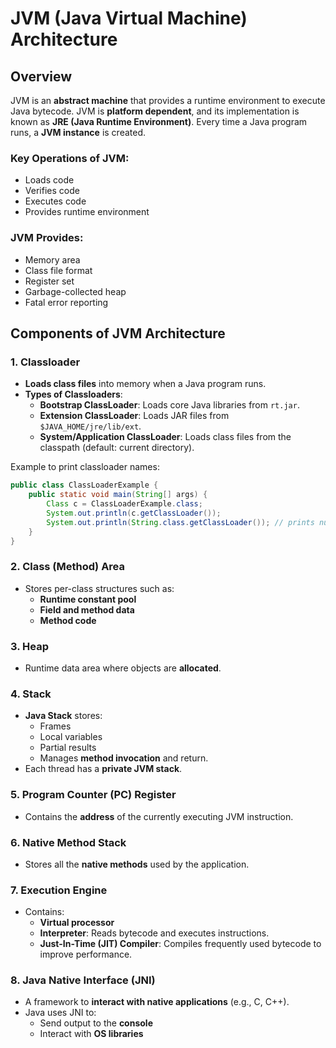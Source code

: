 # JVM (Java Virtual Machine) Architecture

## Overview
JVM is an **abstract machine** that provides a runtime environment to execute Java bytecode. JVM is **platform dependent**, and its implementation is known as **JRE (Java Runtime Environment)**. Every time a Java program runs, a **JVM instance** is created.

### Key Operations of JVM:
- Loads code
- Verifies code
- Executes code
- Provides runtime environment

### JVM Provides:
- Memory area
- Class file format
- Register set
- Garbage-collected heap
- Fatal error reporting

## Components of JVM Architecture

### 1. Classloader
- **Loads class files** into memory when a Java program runs.
- **Types of Classloaders**:
  - **Bootstrap ClassLoader**: Loads core Java libraries from `rt.jar`.
  - **Extension ClassLoader**: Loads JAR files from `$JAVA_HOME/jre/lib/ext`.
  - **System/Application ClassLoader**: Loads class files from the classpath (default: current directory).

Example to print classloader names:
```java
public class ClassLoaderExample {
    public static void main(String[] args) {
        Class c = ClassLoaderExample.class;
        System.out.println(c.getClassLoader());
        System.out.println(String.class.getClassLoader()); // prints null
    }
}

```

### 2. Class (Method) Area
- Stores per-class structures such as:
  - **Runtime constant pool**
  - **Field and method data**
  - **Method code**

### 3. Heap
- Runtime data area where objects are **allocated**.

### 4. Stack
- **Java Stack** stores:
  - Frames
  - Local variables
  - Partial results
  - Manages **method invocation** and return.
- Each thread has a **private JVM stack**.

### 5. Program Counter (PC) Register
- Contains the **address** of the currently executing JVM instruction.

### 6. Native Method Stack
- Stores all the **native methods** used by the application.

### 7. Execution Engine
- Contains:
  - **Virtual processor**
  - **Interpreter**: Reads bytecode and executes instructions.
  - **Just-In-Time (JIT) Compiler**: Compiles frequently used bytecode to improve performance.

### 8. Java Native Interface (JNI)
- A framework to **interact with native applications** (e.g., C, C++).
- Java uses JNI to:
  - Send output to the **console**
  - Interact with **OS libraries**
